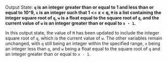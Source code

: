 Output State: **`q` is an integer greater than or equal to 1 and less than or equal to 10^9, `x` is an integer such that 1 <= x < q, `M` is a list containing the integer square root of `q`, `w` is a float equal to the square root of `q`, and the current value of `w` is an integer greater than or equal to `x - 1`.**

In this output state, the value of `M` has been updated to include the integer square root of `q`, which is the current value of `w`. The other variables remain unchanged, with `q` still being an integer within the specified range, `x` being an integer less than `q`, and `w` being a float equal to the square root of `q` and an integer greater than or equal to `x - 1`.